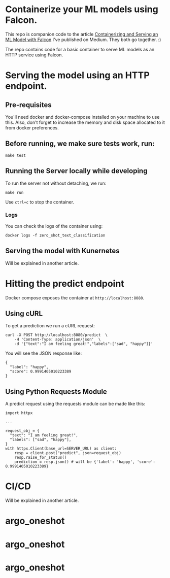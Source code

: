 # Containerize your ML models using Falcon.

This repo is companion code to the article [Containerizing and Serving an ML Model with Falcon](https://medium.com/@rparundekar/containerizing-and-serving-an-ml-model-with-falcon-21723133cde0) I've published on Medium. They both go together. :)

The repo contains code for a basic container to serve ML models as an HTTP service using Falcon.

# Serving the model using an HTTP endpoint.

## Pre-requisites

You'll need docker and docker-compose installed on your machine to use this. Also, don't forget to increase the memory and disk space allocated to it from docker preferences.

## Before running, we make sure tests work, run:

```
make test
```

## Running the Server locally while developing

To run the server not without detaching, we run:

```
make run
```

Use `ctrl+c` to stop the container.

### Logs

You can check the logs of the container using:

```
docker logs -f zero_shot_text_classification
```

## Serving the model with Kunernetes

Will be explained in another article.

# Hitting the predict endpoint

Docker compose exposes the container at `http://localhost:8080`.

## Using cURL

To get a prediction we run a cURL request:

```
curl -X POST http://localhost:8080/predict  \
    -H 'Content-Type: application/json'  \
    -d '{"text":"I am feeling great!","labels":["sad", "happy"]}'
```

You will see the JSON response like:

```
{
  "label": "happy",
  "score": 0.9991405010223389
}
```

## Using Python Requests Module

A predict request using the requests module can be made like this:

```
import httpx

...

request_obj = {
  "text": "I am feeling great!",
  "labels": ["sad", "happy"],
}
with httpx.Client(base_url=SERVER_URL) as client:
    resp = client.post("predict", json=request_obj)
    resp.raise_for_status()
    prediction = resp.json() # will be {'label': 'happy', 'score': 0.9991405010223389}

```

# CI/CD

Will be explained in another article.
# argo_oneshot
# argo_oneshot
# argo_oneshot
